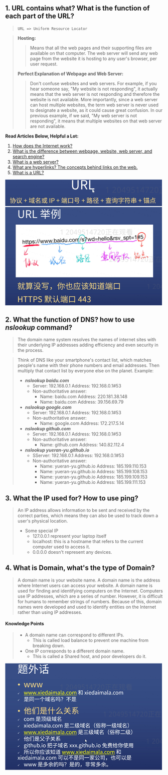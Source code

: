 ## 1. URL contains what? What is the function of each part of the URL?
> ```URL => Uniform Resource Locator```

> **Hosting:**
>> Means that all the web pages and their supporting files are available on that computer. The web server will send any web page from the website it is hosting to any user's browser, per user request.
>
> **Perfect Explanation of Webpage and Web Server:**
>> Don't confuse websites and web servers. For example, if you hear someone say, "My website is not responding", it actually means that the web server is not responding and therefore the website is not available. More importantly, since a web server can host multiple websites, the term web server is never used to designate a website, as it could cause great confusion. In our previous example, if we said, "My web server is not responding", it means that multiple websites on that web server are not available.
>
**Read Articles Below, Helpful a Lot:**
1. [How does the Internet work?](https://developer.mozilla.org/en-US/docs/Learn/Common_questions/How_does_the_Internet_work)
2. [What is the difference between webpage, website, web server, and search engine?](https://developer.mozilla.org/en-US/docs/Learn/Common_questions/Pages_sites_servers_and_search_engines)
3. [What is a web server?](https://developer.mozilla.org/en-US/docs/Learn/Common_questions/What_is_a_web_server)
4. [What are hyperlinks? The concepts behind links on the web.](https://developer.mozilla.org/en-US/docs/Learn/Common_questions/What_are_hyperlinks)
5. [What is a URL?](https://developer.mozilla.org/en-US/docs/Learn/Common_questions/What_is_a_URL)

<img src="imgs/URL_components.png" width="500" alt="URL Components">
<img src="imgs/URL_Example.png" width="500" alt="URL Example">

## 2. What the function of DNS? how to use ***nslookup*** command?
> The domain name system resolves the names of internet sites with their underlying IP addresses adding efficiency and even security in the process.

> Think of DNS like your smartphone's contact list, which matches people's name with their phone numbers and email addresses. Then multiply that contact list by everyone else on the planet.
> Example:
> - ***nslookup  baidu.com***
>   - Server:	192.168.0.1  Address:	192.168.0.1#53
>   - Non-authoritative answer:
>     - Name:	baidu.com Address: 220.181.38.148
>     - Name:	baidu.com Address: 39.156.69.79
> - ***nslookup  google.com***
>   - Server:		192.168.0.1 Address:	192.168.0.1#53
>   - Non-authoritative answer:
>     - Name:	google.com Address: 172.217.5.14
> - ***nslookup  github.com***
>   - Server:		192.168.0.1 Address:	192.168.0.1#53
>   - Non-authoritative answer:
>     - Name:	github.com Address: 140.82.112.4
> - ***nslookup  yueran-yu.github.io***
>   - SServer:		192.168.0.1 Address:	192.168.0.1#53
>   - Non-authoritative answer:
>     - Name:	yueran-yu.github.io Address: 185.199.110.153
>     - Name:	yueran-yu.github.io Address: 185.199.108.153
>     - Name:	yueran-yu.github.io Address: 185.199.109.153
>     - Name:	yueran-yu.github.io Address: 185.199.111.153
>

## 3. What the IP used for? How to use ping?
  > An IP address allows information to be sent and received by the correct parties,
  which means they can also be used to track down a user's physical location.
> - Some special IP
>   - 127.0.0.1 represent your laptop itself
>   - localhost: this is a hostname that refers to the current computer used to access it.
>   - 0.0.0.0 doesn't represent any devices.

## 4. What is Domain, what's the type of Domain?
  > A domain name is your website name. A domain name is the address where Internet users can access your website. A domain name is used for finding and identifying computers on the Internet. Computers use IP addresses, which are a series of number. However, it is difficult for humans to remember strings of numbers. Because of this, domain names were developed and used to identify entities on the Internet rather than using IP addresses.

####  Knowledge Points
> - A domain name can correspond to different IPs.
>   - This is called load balance to prevent one machine from breaking down.
> - One IP corresponds to a different domain name.
>   - This is called a Shared host, and poor developers do it.


<img src="imgs/Domain_name.png" width="500" alt="Domain Name">
